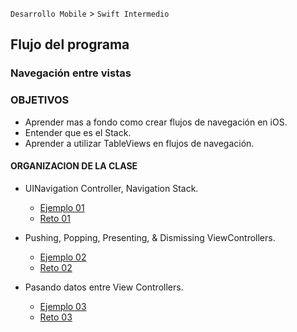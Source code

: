 
`Desarrollo Mobile` > `Swift Intermedio` 

## Flujo del programa  
### Navegación entre vistas

### OBJETIVOS 

- Aprender mas a fondo como crear flujos de navegación en iOS.
- Entender que es el Stack.
- Aprender a utilizar TableViews en flujos de navegación.

#### ORGANIZACION DE LA CLASE 

- UINavigation Controller, Navigation Stack.

	- [Ejemplo 01](Ejemplo-01)
	- [Reto 01](Reto-01)

- Pushing, Popping, Presenting, & Dismissing ViewControllers.

	- [Ejemplo 02](Ejemplo-02)
	- [Reto 02](Reto-02)

- Pasando datos entre View Controllers.

	- [Ejemplo 03](Ejemplo-03)
	- [Reto 03](Reto-03)

